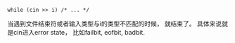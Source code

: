 ```
while (cin >> i) /* ... */
```

当遇到文件结束符或者输入类型与i的类型不匹配的时候， 就结束了。  具体来说就是cin进入error state， 比如failbit, eofbit, badbit. 